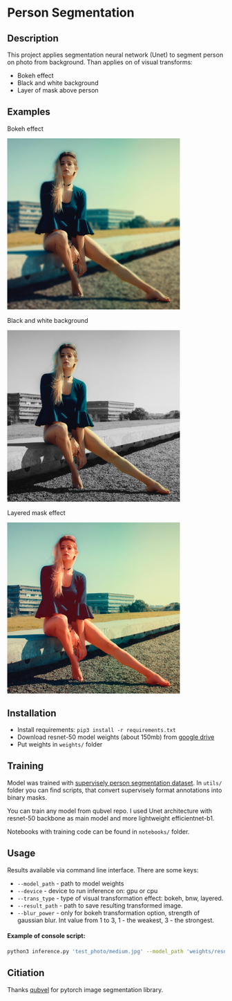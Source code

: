# Person Segmentation

## Description
This project applies segmentation neural network (Unet) to segment person on photo from background. Than applies on of visual transforms:
* Bokeh effect
* Black and white background
* Layer of mask above person
## Examples
Bokeh effect

<img src="/test_photo/transformed/bokeh2.jpg" width="400"/>

Black and white background

<img src="/test_photo/transformed/bnw.jpg" width="400"/>

Layered mask effect

<img src="/test_photo/transformed/layered.jpg" width="400"/>

## Installation

* Install requirements: `pip3 install -r requirements.txt`
* Download resnet-50 model weights (about 150mb) from [google drive](https://drive.google.com/drive/folders/1JbiE0WM-3vCw2VttMr3fBZBVHiD2gLMu?usp=sharing)
* Put weights in `weights/` folder
## Training
Model was trained with [supervisely person segmentation dataset](https://supervise.ly/explore/projects/supervisely-person-dataset-23304/datasets). In `utils/` folder you can find scripts, that convert supervisely format annotations into binary masks.

You can train any model from qubvel repo. I used Unet architecture with resnet-50 backbone as main model and more lightweight efficientnet-b1.

Notebooks with training code can be found in `notebooks/` folder.
## Usage
Results available via command line interface. There are some keys:
* `--model_path` - path to model weights
* `--device` - device to run inference on: gpu or cpu
* `--trans_type` - type of visual transformation effect: bokeh, bnw, layered.
* `--result_path` - path to save resulting transformed image.
* `--blur_power` - only for bokeh transformation option, strength of gaussian blur. Int value from 1 to 3, 1 - the weakest, 3 - the strongest.
#### Example of console script:
```bash
python3 inference.py 'test_photo/medium.jpg' --model_path 'weights/resnet50_089.pb' --device 'gpu' --trans_type 'layered' --result_path 'test1.jpg' --blur_power 2

```
## Citiation
Thanks [qubvel](https://github.com/qubvel/segmentation_models.pytorch) for pytorch image segmentation library.
